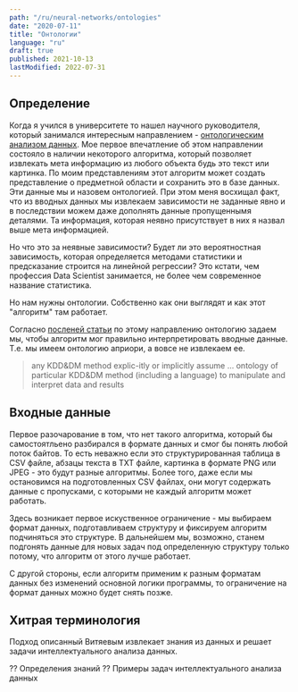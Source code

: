 ```yaml
---
path: "/ru/neural-networks/ontologies"
date: "2020-07-11"
title: "Онтологии"
language: "ru"
draft: true
published: 2021-10-13
lastModified: 2022-07-31
---
```


## Определение

Когда я учился в университете то нашел научного руководителя, который занимался интересным направлением - [онтологическим анализом данных](http://math.nsc.ru/AP/ScientificDiscovery/pages/Theory_rus.html). Мое первое впечатление об этом направлении состояло в наличии некоторого алгоритма, который позволяет извлекать мета информацию из любого объекта будь это текст или картинка. По моим представлениям этот алгоритм может создать представление о предметной области и сохранить это в базе данных. Эти данные мы и назовем онтологией. При этом меня восхищал факт, что из вводных данных мы извлекаем зависимости не заданные явно и в последствии можем даже дополнять данные пропущеннымя деталями. Та информация, которая неявно присутствует в них я назвал выше мета информацией. 

Но что это за неявные зависимости? Будет ли это вероятностная зависимость, которая определяется методами статистики и предсказание строится на линейной регрессии? Это кстати, чем профессия Data Scientist занимается, не более чем современное название статистика.

Но нам нужны онтологии. Собственно как они выглядят и как этот "алгоритм" там работает.

Согласно [посленей статьи](http://www.math.nsc.ru/AP/ScientificDiscovery/PDF/relational_methodology_paper.pdf) по этому направлению онтологию задаем мы, чтобы алгоритм мог правильно интерпретировать вводные данные. Т.е. мы имеем онтологию априори, а вовсе не извлекаем ее.

>  any KDD&DM method explic-itly or implicitly assume ... ontology  of  particular  KDD&DM  method  (including  a  language)  to  manipulate  and  interpret data and results

## Входные данные

Первое разочарование в том, что нет такого алгоритма, который бы самостоятльено разбирался в формате данных и смог бы понять любой поток байтов. То есть неважно если это структурированная таблица в CSV файле, абзацы текста в TXT файле, картинка в формате PNG или JPEG - это будут разные алгоритмы. Более того, даже если мы остановимся на подготовленных CSV файлах, они могут содержать данные с пропусками, с которыми не каждый алгоритм может работать.

Здесь возникает первое искуственное ограничение - мы выбираем формат данных, подготавливаем структуру и фиксируем алгоритм подчиняться это структуре. В дальнейшем мы, возможно, станем подгонять данные для новых задач под определенную структуру только потому, что алгоритм от этого лучше работает. 

С другой стороны, если алгоритм применим к разным форматам данных без изменений основной логики программы, то ограничение на формат данных можно будет снять позже.

## Хитрая терминология

Подход описанный Витяевым извлекает знания из данных и решает задачи интеллектуального анализа данных. 

?? Определения знаний
?? Примеры задач интеллектуального анализа данных


